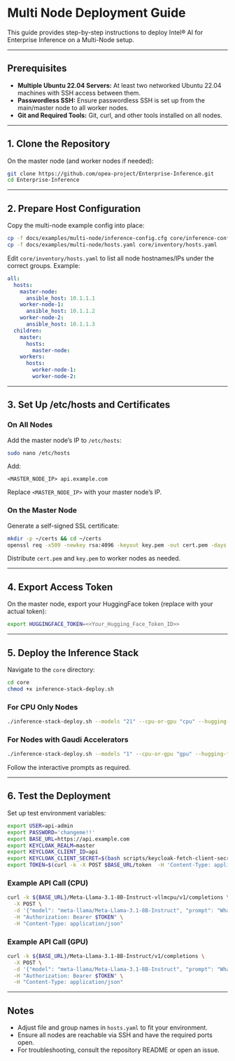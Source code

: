 # Multi Node Deployment Guide

This guide provides step-by-step instructions to deploy Intel® AI for Enterprise Inference on a Multi-Node setup.

---

## Prerequisites

- **Multiple Ubuntu 22.04 Servers:** At least two networked Ubuntu 22.04 machines with SSH access between them.
- **Passwordless SSH:** Ensure passwordless SSH is set up from the main/master node to all worker nodes.
- **Git and Required Tools:** Git, curl, and other tools installed on all nodes.

---

## 1. Clone the Repository

On the master node (and worker nodes if needed):

```sh
git clone https://github.com/opea-project/Enterprise-Inference.git
cd Enterprise-Inference
```

---

## 2. Prepare Host Configuration

Copy the multi-node example config into place:

```sh
cp -f docs/examples/multi-node/inference-config.cfg core/inference-config.cfg
cp -f docs/examples/multi-node/hosts.yaml core/inventory/hosts.yaml
```

Edit `core/inventory/hosts.yaml` to list all node hostnames/IPs under the correct groups. Example:

```yaml
all:
  hosts:
    master-node:
      ansible_host: 10.1.1.1
    worker-node-1:
      ansible_host: 10.1.1.2
    worker-node-2:
      ansible_host: 10.1.1.3
  children:
    master:
      hosts:
        master-node:
    workers:
      hosts:
        worker-node-1:
        worker-node-2:
```

---

## 3. Set Up /etc/hosts and Certificates

### On All Nodes

Add the master node’s IP to `/etc/hosts`:

```sh
sudo nano /etc/hosts
```
Add:
```
<MASTER_NODE_IP> api.example.com
```

Replace `<MASTER_NODE_IP>` with your master node’s IP.

### On the Master Node

Generate a self-signed SSL certificate:

```sh
mkdir -p ~/certs && cd ~/certs
openssl req -x509 -newkey rsa:4096 -keyout key.pem -out cert.pem -days 365 -nodes -subj "/CN=api.example.com"
```

Distribute `cert.pem` and `key.pem` to worker nodes as needed.

---

## 4. Export Access Token

On the master node, export your HuggingFace token (replace with your actual token):

```sh
export HUGGINGFACE_TOKEN=<<Your_Hugging_Face_Token_ID>>
```

---

## 5. Deploy the Inference Stack

Navigate to the `core` directory:

```sh
cd core
chmod +x inference-stack-deploy.sh
```

### For CPU Only Nodes

```sh
./inference-stack-deploy.sh --models "21" --cpu-or-gpu "cpu" --hugging-face-token $HUGGINGFACE_TOKEN
```

### For Nodes with Gaudi Accelerators

```sh
./inference-stack-deploy.sh --models "1" --cpu-or-gpu "gpu" --hugging-face-token $HUGGINGFACE_TOKEN
```

Follow the interactive prompts as required.

---

## 6. Test the Deployment

Set up test environment variables:

```sh
export USER=api-admin
export PASSWORD='changeme!!'
export BASE_URL=https://api.example.com
export KEYCLOAK_REALM=master
export KEYCLOAK_CLIENT_ID=api
export KEYCLOAK_CLIENT_SECRET=$(bash scripts/keycloak-fetch-client-secret.sh api.example.com api-admin 'changeme!!' api | awk -F': ' '/Client secret:/ {print $2}')
export TOKEN=$(curl -k -X POST $BASE_URL/token  -H 'Content-Type: application/x-www-form-urlencoded' -d "grant_type=client_credentials&client_id=${KEYCLOAK_CLIENT_ID}&client_secret=${KEYCLOAK_CLIENT_SECRET}" | jq -r '.access_token')
```

### Example API Call (CPU)

```sh
curl -k ${BASE_URL}/Meta-Llama-3.1-8B-Instruct-vllmcpu/v1/completions \
  -X POST \
  -d '{"model": "meta-llama/Meta-Llama-3.1-8B-Instruct", "prompt": "What is Deep Learning?", "max_tokens": 25, "temperature":0}' \
  -H "Authorization: Bearer $TOKEN" \
  -H "Content-Type: application/json"
```

### Example API Call (GPU)

```sh
curl -k ${BASE_URL}/Meta-Llama-3.1-8B-Instruct/v1/completions \
  -X POST \
  -d '{"model": "meta-llama/Meta-Llama-3.1-8B-Instruct", "prompt": "What is Deep Learning?", "max_tokens": 25, "temperature":0}' \
  -H "Authorization: Bearer $TOKEN" \
  -H "Content-Type: application/json"
```

---

## Notes

- Adjust file and group names in `hosts.yaml` to fit your environment.
- Ensure all nodes are reachable via SSH and have the required ports open.
- For troubleshooting, consult the repository README or open an issue.
